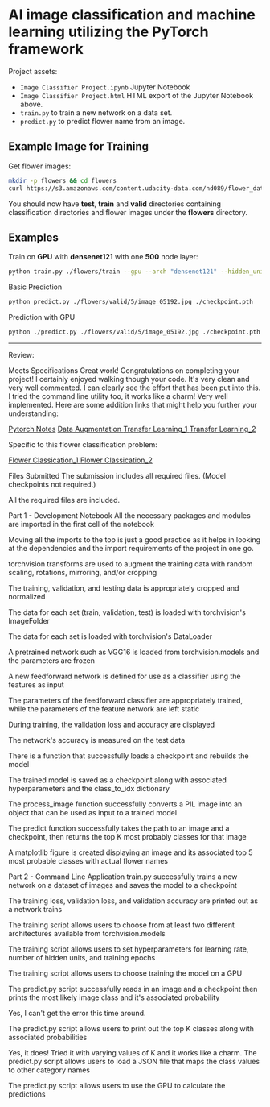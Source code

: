 # AI image classification and machine learning utilizing the PyTorch framework

Project assets:

- `Image Classifier Project.ipynb` Jupyter Notebook
- `Image Classifier Project.html` HTML export of the Jupyter Notebook above.
- `train.py` to train a new network on a data set.
- `predict.py` to predict flower name from an image.

## Example Image for Training


Get flower images:
```bash
mkdir -p flowers && cd flowers
curl https://s3.amazonaws.com/content.udacity-data.com/nd089/flower_data.tar.gz | tar xz
```

You should now have **test**, **train** and **valid** directories containing classification directories and flower images under the **flowers** directory.

## Examples



Train on **GPU** with **densenet121** with one **500** node layer:
```bash
python train.py ./flowers/train --gpu --arch "densenet121" --hidden_units 500
```


Basic Prediction
```bash
python predict.py ./flowers/valid/5/image_05192.jpg ./checkpoint.pth
```

Prediction with GPU
```bash
python ./predict.py ./flowers/valid/5/image_05192.jpg ./checkpoint.pth --gpu
```


[flower_data.tar.gz]:https://s3.amazonaws.com/content.udacity-data.com/nd089/flower_data.tar.gz

---------------------------------------

Review:

Meets Specifications
Great work!
Congratulations on completing your project!
I certainly enjoyed walking though your code. It's very clean and very well commented. I can clearly see the effort that has been put into this.
I tried the command line utility too, it works like a charm! Very well implemented.
Here are some addition links that might help you further your understanding:

<a href = 'https://ikhlestov.github.io/pages/machine-learning/pytorch-notes/' >Pytorch Notes</a>
<a href = ' https://arxiv.org/pdf/1609.08764.pdf' > Data Augmentation </a>
<a href = 'https://machinelearningmastery.com/transfer-learning-for-deep-learning/'> Transfer Learning_1 </a>
<a href = 'http://cs231n.github.io/transfer-learning/'>Transfer Learning_2 </a>

Specific to this flower classification problem:

<a href= 'https://arxiv.org/ftp/arxiv/papers/1708/1708.03763.pdf' >Flower Classication_1 </a>
<a href = 'https://www.robots.ox.ac.uk/~vgg/research/flowers_demo/docs/Chai11.pdf' > Flower Classication_2</a>

Files Submitted
The submission includes all required files. (Model checkpoints not required.)

All the required files are included.

Part 1 - Development Notebook
All the necessary packages and modules are imported in the first cell of the notebook

Moving all the imports to the top is just a good practice as it helps in looking at the dependencies and the import requirements of the project in one go.

torchvision transforms are used to augment the training data with random scaling, rotations, mirroring, and/or cropping

The training, validation, and testing data is appropriately cropped and normalized

The data for each set (train, validation, test) is loaded with torchvision's ImageFolder

The data for each set is loaded with torchvision's DataLoader

A pretrained network such as VGG16 is loaded from torchvision.models and the parameters are frozen

A new feedforward network is defined for use as a classifier using the features as input

The parameters of the feedforward classifier are appropriately trained, while the parameters of the feature network are left static

During training, the validation loss and accuracy are displayed

The network's accuracy is measured on the test data

There is a function that successfully loads a checkpoint and rebuilds the model

The trained model is saved as a checkpoint along with associated hyperparameters and the class_to_idx dictionary

The process_image function successfully converts a PIL image into an object that can be used as input to a trained model

The predict function successfully takes the path to an image and a checkpoint, then returns the top K most probably classes for that image

A matplotlib figure is created displaying an image and its associated top 5 most probable classes with actual flower names

Part 2 - Command Line Application
train.py successfully trains a new network on a dataset of images and saves the model to a checkpoint

The training loss, validation loss, and validation accuracy are printed out as a network trains

The training script allows users to choose from at least two different architectures available from torchvision.models

The training script allows users to set hyperparameters for learning rate, number of hidden units, and training epochs

The training script allows users to choose training the model on a GPU

The predict.py script successfully reads in an image and a checkpoint then prints the most likely image class and it's associated probability

Yes, I can't get the error this time around.

The predict.py script allows users to print out the top K classes along with associated probabilities

Yes, it does! Tried it with varying values of K and it works like a charm.
The predict.py script allows users to load a JSON file that maps the class values to other category names

The predict.py script allows users to use the GPU to calculate the predictions
